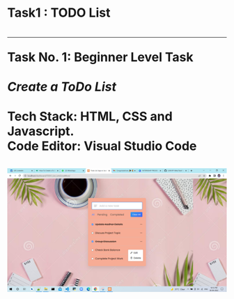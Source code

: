 <h1><b>Task1 : TODO List</b><br><h1>
  <hr>
<b>Task No. 1: Beginner Level Task</b><br><br>
  <i><b>Create a ToDo List</b></i><br><br>
<b>Tech Stack:<b> HTML, CSS and Javascript.<br>
<b>Code Editor:<b> Visual Studio Code<br><br>
  <img src ="https://github.com/ayodhyasathe16/LGMVIP-Web/blob/main/Task1/SS.png" alt ="todolist">
